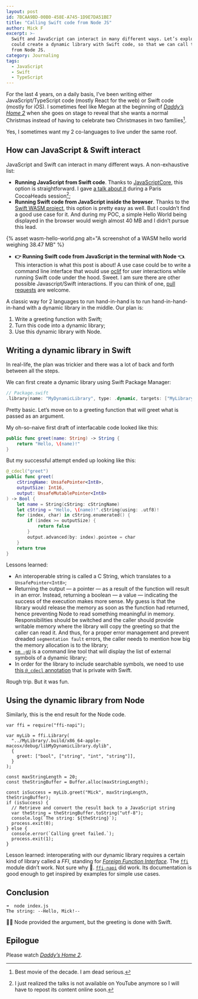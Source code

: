 ```yaml
---
layout: post
id: 7BCAA9BD-00B0-458E-A745-1D9E7DA51BE7
title: "Calling Swift code from Node JS"
author: Mick F
excerpt: >-
  Swift and JavaScript can interact in many different ways. Let’s explore how we
  could create a dynamic library with Swift code, so that we can call that code
  from Node JS.
category: Journaling
tags:
  - JavaScript
  - Swift
  - TypeScript
---
```


For the last 4 years, on a daily basis, I’ve been writing either
JavaScript/TypeScript code (mostly React for the web) or Swift code (mostly for
iOS). I sometimes feel like Megan at the beginning of [_Daddy’s Home 2_][1] when
she goes on stage to reveal that she wants a normal Christmas instead of having
to celebrate two Christmases in two families[^1].

Yes, I sometimes want my 2 co-languages to live under the same roof.

## How can JavaScript & Swift interact

JavaScript and Swift can interact in many different ways. A non-exhaustive list:

- **Running JavaScript from Swift code**. Thanks to [JavaScriptCore][6], this
  option is straightforward. I gave [a talk about it][8] during a Paris
  CocoaHeads session[^2];
- **Running Swift code from JavaScript inside the browser**. Thanks to the
  [Swift WASM project][9], this option is pretty easy as well. But I couldn’t
  find a good use case for it. And during my POC, a simple Hello World being
  displayed in the browser would weigh almost 40 MB and I didn’t pursue this
  lead.

{% asset wasm-hello-world.png alt="A screenshot of a WASM hello world weighing 38.47 MB" %}

- **👉 Running Swift code from JavaScript in the terminal with Node 👈**. This
  interaction is what this post is about! A use case could be to write a command
  line interface that would use [oclif][7] for user interactions while running
  Swift code under the hood. Sweet. I am sure there are other possible
  Javascript/Swift interactions. If you can think of one, [pull requests][2] are
  welcome.

A classic way for 2 languages to run hand-in-hand is to run hand-in-hand-in-hand
with a dynamic library in the middle. Our plan is:

1. Write a greeting function with Swift;
1. Turn this code into a dynamic library;
1. Use this dynamic library with Node.

## Writing a dynamic library in Swift

In real-life, the plan was trickier and there was a lot of back and forth
between all the steps.

We can first create a dynamic library using Swift Package Manager:

```swift
// Package.swift
.library(name: "MyDynamicLibrary", type: .dynamic, targets: ["MyLibrary"])
```

Pretty basic. Let’s move on to a greeting function that will greet what is
passed as an argument.

My oh-so-naive first draft of interfacable code looked like this:

```swift
public func greet(name: String) -> String {
    return "Hello, \(name)!"
}
```

But my successful attempt ended up looking like this:

```swift
@_cdecl("greet")
public func greet(
    cStringName: UnsafePointer<Int8>,
    outputSize: Int16,
    output: UnsafeMutablePointer<Int8>
) -> Bool {
    let name = String(cString: cStringName)
    let cString = "Hello, \(name)!".cString(using: .utf8)!
    for (index, char) in cString.enumerated() {
        if (index >= outputSize) {
            return false
        }
        output.advanced(by: index).pointee = char
    }
    return true
}
```

Lessons learned:

- An interoperable string is called a C String, which translates to a
  `UnsafePointer<Int8>`;
- Returning the output — a pointer — as a result of the function will result in
  an error. Instead, returning a boolean — a value — indicating the success of
  the execution makes more sense. My guess is that the library would release the
  memory as soon as the function had returned, hence preventing Node to read
  something meaningful in memory. Responsibilities should be switched and the
  caller should provide writable memory where the library will copy the greeting
  so that the caller can read it. And thus, for a proper error management and
  prevent dreaded `segmentation fault` errors, the caller needs to mention how
  big the memory allocation is to the library;
- [`nm -gU`][11] is a command line tool that will display the list of external
  symbols of a dynamic library;
- In order for the library to include searchable symbols, we need to use [this
  `@_cdecl` annotation][10] that is private with Swift.

Rough trip. But it was fun.

## Using the dynamic library from Node

Similarly, this is the end result for the Node code.

```node
var ffi = require("ffi-napi");

var myLib = ffi.Library(
  "../MyLibrary/.build/x86_64-apple-macosx/debug/libMyDynamicLibrary.dylib",
  {
    greet: ["bool", ["string", "int", "string"]],
  }
);

const maxStringLength = 20;
const theStringBuffer = Buffer.alloc(maxStringLength);

const isSuccess = myLib.greet("Mick", maxStringLength, theStringBuffer);
if (isSuccess) {
  // Retrieve and convert the result back to a JavaScript string
  var theString = theStringBuffer.toString("utf-8");
  console.log(`The string: ${theString}`);
  process.exit(0);
} else {
  console.error(`Calling greet failed.`);
  process.exit(1);
}
```

Lesson learned: interoperating with our dynamic library requires a certain kind
of library called a _FFI_, standing for [_Foreign Function Interface_][5]. The
[`ffi`][3] module didn’t work. Not sure why 🤷. [`ffi-napi`][4] did work. Its
documentation is good enough to get inspired by examples for simple use cases.

## Conclusion

```shell
➜  node index.js
The string: --Hello, Mick!--
```

💪🎉 Node provided the argument, but the greeting is done with Swift.

## Epilogue

Please watch [_Daddy’s Home 2_][1].

[^1]: Best movie of the decade. I am dead serious.
[^2]:
    I just realized the talks is not available on YouTube anymore so I will have
    to repost its content online soon.

[1]:
  https://www.themoviedb.org/movie/419680-daddy-s-home-2
  "Daddy’s Home 2 on The Movie DB"
[2]: https://github.com/Bootstragram/bootstragram-blog/pulls
[3]: https://www.npmjs.com/package/ffi
[4]: https://www.npmjs.com/package/ffi-napi
[5]: https://en.wikipedia.org/wiki/Foreign_function_interface
[6]: https://developer.apple.com/documentation/javascriptcore
[7]: https://oclif.io
[8]: https://twitter.com/cocoaheadsparis/status/1060620815467769856
[9]: https://swiftwasm.org
[10]: https://forums.swift.org/t/formalizing-cdecl/40677
[11]:
  https://stackoverflow.com/questions/4506121/how-to-print-a-list-of-symbols-exported-from-a-dynamic-library
